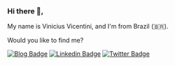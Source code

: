 
### Hi there 👋,

My name is Vinicius Vicentini, and I'm from Brazil (🇧🇷). 
<!-- I work as a Software Engineer at [Foton](https://fotontech.io/) -->

Would you like to find me?

[![Blog Badge](https://img.shields.io/badge/Blog-viniciusvicentini.com-4fc08d?style=flat-square)](https://viniciusvicentini.com/)
[![Linkedin Badge](https://img.shields.io/badge/-LinkedIn-blue?style=flat-square&logo=Linkedin&logoColor=fff)](https://www.linkedin.com/in/viniciushvc/)
[![Twitter Badge](https://img.shields.io/badge/-Twitter-1ca0f1?style=flat-square&labelColor=1ca0f1&logo=twitter&logoColor=fff)](https://twitter.com/viniciushvc)
